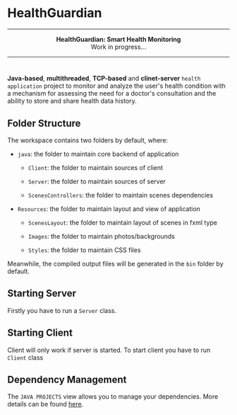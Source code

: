 # HealthGuardian

***
<div align="center">
 <b>HealthGuardian: Smart Health Monitoring</b>
 <br>Work in progress... 
</div> 

***
#

**Java-based**, **multithreaded**, **TCP-based** and **clinet-server** `health application` project to monitor and analyze the user's health condition with a mechanism for assessing the need for a doctor's consultation and the ability to store and share health data history. 

## Folder Structure

The workspace contains two folders by default, where:
* `java`: the folder to maintain core backend of application
  
   - `Client`: the folder to maintain sources of client

   -  `Server`: the folder to maintain sources of server

   -  `ScenesControllers`: the folder to maintain scenes dependencies

*  `Resources`: the folder to maintain layout and view of application

   - `ScenesLayout`: the folder to maintain layout of scenes in fxml type

   - `Images`: the folder to maintain photos/backgrounds

   - `Styles`: the folder to maintain CSS files

Meanwhile, the compiled output files will be generated in the `bin` folder by default.

## Starting Server
Firstly you have to run a `Server` class.
 
## Starting Client
Client will only work if server is started.
To start client you have to run `Client` class

## Dependency Management

The `JAVA PROJECTS` view allows you to manage your dependencies. More details can be found [here](https://github.com/microsoft/vscode-java-dependency#manage-dependencies).
